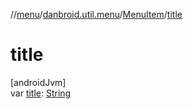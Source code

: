 //[menu](../../../index.md)/[danbroid.util.menu](../index.md)/[MenuItem](index.md)/[title](title.md)

# title

[androidJvm]\
var [title](title.md): [String](https://kotlinlang.org/api/latest/jvm/stdlib/kotlin/-string/index.html)
